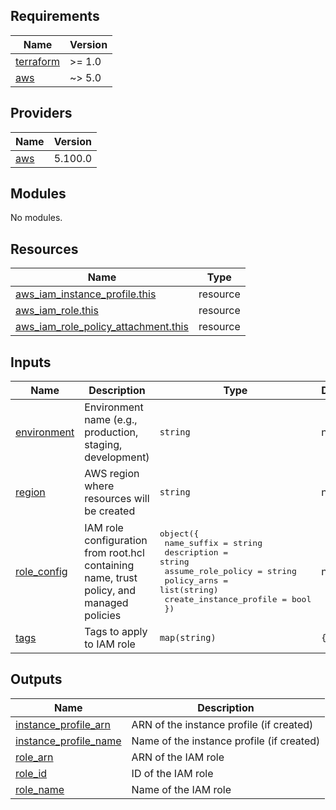 <!-- BEGIN_TF_DOCS -->
## Requirements

| Name | Version |
|------|---------|
| <a name="requirement_terraform"></a> [terraform](#requirement\_terraform) | >= 1.0 |
| <a name="requirement_aws"></a> [aws](#requirement\_aws) | ~> 5.0 |

## Providers

| Name | Version |
|------|---------|
| <a name="provider_aws"></a> [aws](#provider\_aws) | 5.100.0 |

## Modules

No modules.

## Resources

| Name | Type |
|------|------|
| [aws_iam_instance_profile.this](https://registry.terraform.io/providers/hashicorp/aws/latest/docs/resources/iam_instance_profile) | resource |
| [aws_iam_role.this](https://registry.terraform.io/providers/hashicorp/aws/latest/docs/resources/iam_role) | resource |
| [aws_iam_role_policy_attachment.this](https://registry.terraform.io/providers/hashicorp/aws/latest/docs/resources/iam_role_policy_attachment) | resource |

## Inputs

| Name | Description | Type | Default | Required |
|------|-------------|------|---------|:--------:|
| <a name="input_environment"></a> [environment](#input\_environment) | Environment name (e.g., production, staging, development) | `string` | n/a | yes |
| <a name="input_region"></a> [region](#input\_region) | AWS region where resources will be created | `string` | n/a | yes |
| <a name="input_role_config"></a> [role\_config](#input\_role\_config) | IAM role configuration from root.hcl containing name, trust policy, and managed policies | <pre>object({<br/>    name_suffix             = string<br/>    description             = string<br/>    assume_role_policy      = string<br/>    policy_arns             = list(string)<br/>    create_instance_profile = bool<br/>  })</pre> | n/a | yes |
| <a name="input_tags"></a> [tags](#input\_tags) | Tags to apply to IAM role | `map(string)` | `{}` | no |

## Outputs

| Name | Description |
|------|-------------|
| <a name="output_instance_profile_arn"></a> [instance\_profile\_arn](#output\_instance\_profile\_arn) | ARN of the instance profile (if created) |
| <a name="output_instance_profile_name"></a> [instance\_profile\_name](#output\_instance\_profile\_name) | Name of the instance profile (if created) |
| <a name="output_role_arn"></a> [role\_arn](#output\_role\_arn) | ARN of the IAM role |
| <a name="output_role_id"></a> [role\_id](#output\_role\_id) | ID of the IAM role |
| <a name="output_role_name"></a> [role\_name](#output\_role\_name) | Name of the IAM role |
<!-- END_TF_DOCS -->